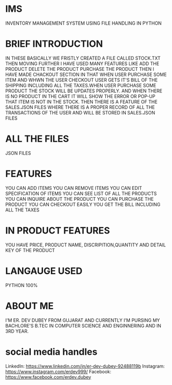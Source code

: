 # IMS
INVENTORY MANAGEMENT SYSTEM USING FILE HANDLING IN PYTHON

# BRIEF INTRODUCTION 
IN THESE BASICALLY WE FRISTLY CREATED A FILE CALLED STOCK.TXT THEN MOVING FURTHER I HAVE USED MANY FEATURES LIKE ADD THE PRODUCT DELETE THE PRODUCT PURCHASE THE PRODUCT THEN I HAVE MADE CHACKOUT SECTION IN THAT WHEN USER PURCHASE SOME ITEM AND WHWN THE USER CHECKOUT USER GETS IT'S BILL OF THE SHIPPING INCLUDING ALL THE TAXES.WHEN USER PURCHASE SOME PRODUCT THE STOCK WILL BE UPDATES PROPERLY. AND WHEN THERE IS NO PRODUCT IN THE CART IT WILL SHOW THE ERROR OR POP-UP THAT ITEM IS NOT IN THE STOCK. THEN THERE IS A FEATURE OF THE SALES.JSON FILES WHERE THERE IS A PROPER RECORD OF ALL THE TRANSACTIONS OF THE USER AND WILL BE STORED IN SALES.JSON FILES

# ALL THE FILES
JSON FILES
# FEATURES
YOU CAN ADD ITEMS
YOU CAN REMOVE ITEMS
YOU CAN EDIT SPECIFICATION OF ITEMS
YOU CAN SEE LIST OF ALL THE PRODUCTS
YOU CAN INQUIRE ABOUT THE PRODUCT
YOU CAN PURCHASE THE PRODUCT
YOU CAN CHECKOUT EASILY
YOU GET THE BILL INCLUDING ALL THE TAXES

# IN PRODUCT FEATURES
YOU HAVE PRICE, PRODUCT NAME, DISCRIPITION,QUANTITY AND DETAIL KEY OF THE PRODUCT
# LANGAUGE USED
PYTHON 100%

# ABOUT ME
I'M ER. DEV DUBEY FROM GUJARAT AND CURRENTLY I'M PURSING MY BACHLORE'S B.TEC IN COMPUTER SCIENCE AND ENGINNERING AND IN 3RD YEAR.

# social media handles

LinkedIn: https://www.linkedin.com/in/er-dev-dubey-92488119b
Instagram: https://www.instagram.com/erdev999/
Facebook: https://www.facebook.com/erdev.dubey
